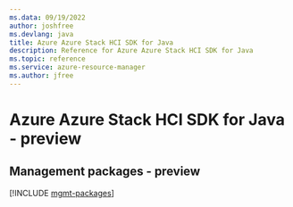 ```yaml
---
ms.data: 09/19/2022
author: joshfree
ms.devlang: java
title: Azure Azure Stack HCI SDK for Java
description: Reference for Azure Azure Stack HCI SDK for Java
ms.topic: reference
ms.service: azure-resource-manager
ms.author: jfree
---
```

# Azure Azure Stack HCI SDK for Java - preview

## Management packages - preview
[!INCLUDE [mgmt-packages](azure-stack-hci-mgmt-index.md)]
